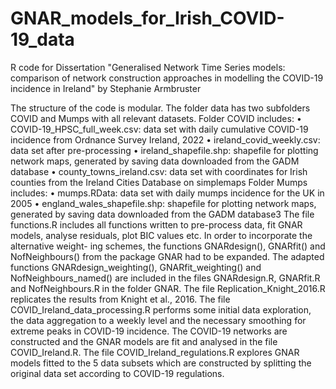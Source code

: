# GNAR_models_for_Irish_COVID-19_data
R code for Dissertation "Generalised Network Time Series models: comparison of network construction approaches in modelling the COVID-19 incidence in Ireland" by Stephanie Armbruster


The structure of the code is modular. The folder data has two subfolders COVID and Mumps with all relevant datasets.
Folder COVID includes:
• COVID-19_HPSC_full_week.csv: data set with daily cumulative COVID-19 incidence from Ordnance Survey Ireland, 2022
• ireland_covid_weekly.csv: data set after pre-processing
• ireland_shapefile.shp: shapefile for plotting network maps, generated by saving data downloaded from the GADM database
• county_towns_ireland.csv: data set with coordinates for Irish counties from the Ireland Cities Database on simplemaps
Folder Mumps includes:
• mumps.RData: data set with daily mumps incidence for the UK in 2005
• england_wales_shapefile.shp: shapefile for plotting network maps, generated by saving data downloaded from the GADM database3
The file functions.R includes all functions written to pre-process data, fit GNAR models, analyse residuals, plot BIC values etc. In order to incorporate the alternative weight- ing schemes, the functions GNARdesign(), GNARfit() and NofNeighbours() from the package GNAR had to be expanded. The adapted functions GNARdesign_weighting(), GNARfit_weighting() and NofNeighbours_named() are included in the files GNARdesign.R, GNARfit.R and NofNeighbours.R in the folder GNAR.
The file Replication_Knight_2016.R replicates the results from Knight et al., 2016.
The file COVID_Ireland_data_processing.R performs some initial data exploration, the data aggregation to a weekly level and the necessary smoothing for extreme peaks in COVID-19 incidence.
The COVID-19 networks are constructed and the GNAR models are fit and analysed in the file COVID_Ireland.R.
The file COVID_Ireland_regulations.R explores GNAR models fitted to the 5 data subsets which are constructed by splitting the original data set according to COVID-19 regulations.
